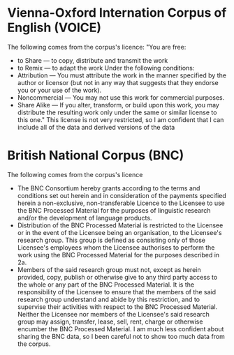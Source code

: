 # Vienna-Oxford Internation Corpus of English (VOICE)
The following comes from the corpus's licence: "You are free: 
* to Share — to copy, distribute and transmit the work 
* to Remix — to adapt the work 
Under the following conditions: 
* Attribution — You must attribute the work in the manner specified by the author or licensor (but not in any way that suggests that they endorse you or your use of the work). 
* Noncommercial — You may not use this work for commercial purposes. 
* Share Alike — If you alter, transform, or build upon this work, you may distribute the resulting work only under the same or similar license to this one." This license is not very restricted, so I am confident that I can include all of the data and derived versions of the data

# British National Corpus (BNC)
The following comes from the corpus's licence
* The BNC Consortium hereby grants according to the terms and conditions set out herein and in consideration of the payments specified herein a non-exclusive, non-transferable Licence to the Licensee to use the BNC Processed Material for the purposes of linguistic research and/or the development of language products.
* Distribution of the BNC Processed Material is restricted to the Licensee or in the event of the Licensee being an organisation, to the Licensee's research group. This group is defined as consisting only of those Licensee's employees whom the Licensee authorises to perform the work using the BNC Processed Material for the purposes described in 2a.
* Members of the said research group must not, except as herein provided, copy, publish or otherwise give to any third party access to the whole or any part of the BNC Processed Material. It is the responsibility of the Licensee to ensure that the members of the said research group understand and abide by this restriction, and to supervise their activities with respect to the BNC Processed Material. Neither the Licensee nor members of the Licensee's said research group may assign, transfer, lease, sell, rent, charge or otherwise encumber the BNC Processed Material.
I am much less confident about sharing the BNC data, so I been careful not to show too much data from the corpus.
